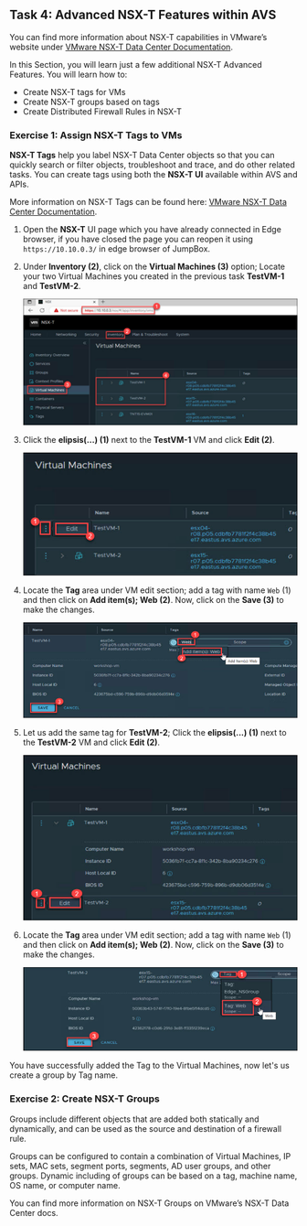 ## Task 4: Advanced NSX-T Features within AVS
You can find more information about NSX-T capabilities in VMware’s website under [VMware NSX-T Data Center Documentation](https://docs.vmware.com/en/VMware-NSX-T-Data-Center/index.html).

In this Section, you will learn just a few additional NSX-T Advanced Features. You will learn how to:
  * Create NSX-T tags for VMs
  * Create NSX-T groups based on tags
  * Create Distributed Firewall Rules in NSX-T

### Exercise 1: Assign NSX-T Tags to VMs
**NSX-T Tags** help you label NSX-T Data Center objects so that you can quickly search or filter objects, troubleshoot and trace, and do other related tasks.
You can create tags using both the **NSX-T UI** available within AVS and APIs.

More information on NSX-T Tags can be found here: [VMware NSX-T Data Center Documentation](https://docs.vmware.com/en/VMware-NSX-T-Data-Center/3.2/administration/GUID-358DF469-75C8-48C4-B0E2-279E55C7BB3E.html#:~:text=Tags%20Tags%20help%20you%20to%20label%20NSX-T%20Data,create%20tags%20using%20both%20the%20UI%20and%20APIs.).

1. Open the **NSX-T** UI page which you have already connected in Edge browser, if you have closed the page you can reopen it using `https://10.10.0.3/` in edge browser of JumpBox. 

2. Under **Inventory (2)**, click on the **Virtual Machines (3)** option; Locate your two Virtual Machines you created in the previous task **TestVM-1** and **TestVM-2**.
 
   ![](Images/nsx-t-inventory-vms.jpg)
   
3. Click the **elipsis(...) (1)** next to the **TestVM-1** VM and click **Edit (2)**.

   ![](Images/edit-testvm1.jpg)
   
4. Locate the **Tag** area under VM edit section; add a tag with name `Web` (1) and then click on **Add item(s); Web (2)**. Now, click on the **Save (3)** to make the changes.

   ![](Images/testvm1-save-tag.jpg)
   
5. Let us add the same tag for **TestVM-2**;  Click the **elipsis(...) (1)** next to the **TestVM-2** VM and click **Edit (2)**.

   ![](Images/edit-testvm2.jpg)
   
6. Locate the **Tag** area under VM edit section; add a tag with name `Web` (1) and then click on **Add item(s); Web (2)**. Now, click on the **Save (3)** to make the changes.

   ![](Images/testvm2-save-tag.jpg) 
   
You have successfully added the Tag to the Virtual Machines, now let's us create a group by Tag name.

### Exercise 2: Create NSX-T Groups

Groups include different objects that are added both statically and dynamically, and can be used as the source and destination of a firewall rule.

Groups can be configured to contain a combination of Virtual Machines, IP sets, MAC sets, segment ports, segments, AD user groups, and other groups. Dynamic including of groups can be based on a tag, machine name, OS name, or computer name.

You can find more information on NSX-T Groups on VMware’s NSX-T Data Center docs.
